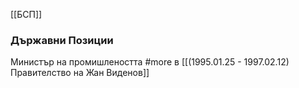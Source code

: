 [[БСП]]

### Държавни Позиции
Министър на промишлеността #more в [[(1995.01.25 - 1997.02.12) Правителство на Жан Виденов]]